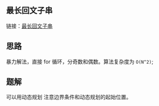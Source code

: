 ## 最长回文子串

链接：[最长回文子串](https://leetcode.cn/problems/longest-palindromic-substring/description/)

## 思路
暴力解法，直接 for 循环，分奇数和偶数。算法复杂度为 `O(N^2)`;

## 题解
可以用动态规划
注意边界条件和动态规划的起始位置。
